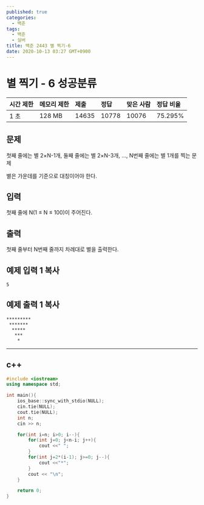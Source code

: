 ```yaml
---
published: true
categories:
  - 백준
tags:
  - 백준
  - 실버
title: 백준 2443 별 찍기-6
date: 2020-10-13 03:27 GMT+0900
---
```




# 별 찍기 - 6 성공분류

| 시간 제한 | 메모리 제한 | 제출  | 정답  | 맞은 사람 | 정답 비율 |
| :-------- | :---------- | :---- | :---- | :-------- | :-------- |
| 1 초      | 128 MB      | 14635 | 10778 | 10076     | 75.295%   |

## 문제

첫째 줄에는 별 2×N-1개, 둘째 줄에는 별 2×N-3개, ..., N번째 줄에는 별 1개를 찍는 문제

별은 가운데를 기준으로 대칭이어야 한다.

## 입력

첫째 줄에 N(1 ≤ N ≤ 100)이 주어진다.

## 출력

첫째 줄부터 N번째 줄까지 차례대로 별을 출력한다.

## 예제 입력 1 복사

```
5
```

## 예제 출력 1 복사

```
*********
 *******
  *****
   ***
    *
```



----



## c++



```c++
#include <iostream>
using namespace std;

int main(){
    ios_base::sync_with_stdio(NULL);
    cin.tie(NULL);
    cout.tie(NULL);
    int n;
    cin >> n;

    for(int i=n; i>0; i--){
        for(int j=0; j<n-i; j++){
            cout <<" ";
        }
        for(int j=2*(i-1); j>=0; j--){
            cout <<"*";
        }
        cout << "\n";
    }

    return 0;
}
```




